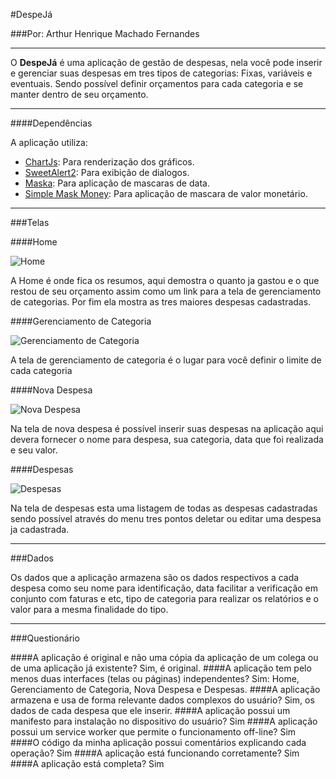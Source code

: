 #DespeJá

###Por: Arthur Henrique Machado Fernandes

---
O **DespeJá** é uma aplicação de gestão de despesas, nela você pode inserir
e gerenciar suas despesas em tres tipos de categorias: Fixas, variáveis e
eventuais. Sendo possível definir orçamentos para cada categoria e se 
manter dentro de seu orçamento.

---
####Dependências

A aplicação utiliza:

* [ChartJs](https://www.chartjs.org/): Para renderização dos gráficos.
* [SweetAlert2](https://sweetalert2.github.io/): Para exibição de dialogos.
* [Maska](https://github.com/beholdr/maska): Para aplicação de mascaras de data.
* [Simple Mask Money](https://github.com/codermarcos/simple-mask-money): Para aplicação de mascara de valor monetário.

---
###Telas

####Home

![Home](documentation/img/home.png "Home")

A Home é onde fica os resumos, aqui demostra o quanto ja gastou e o que restou de 
seu orçamento assim como um link para a tela de gerenciamento de categorias.
Por fim ela mostra as tres maiores despesas cadastradas.

####Gerenciamento de Categoria

![Gerenciamento de Categoria](documentation/img/types.png "Gerenciamento de Categoria")

A tela de gerenciamento de categoria é o lugar para você definir o
limite de cada categoria 

####Nova Despesa

![Nova Despesa](documentation/img/new-expense.png "Nova Despesa")

Na tela de nova despesa é possível inserir suas despesas na aplicação
aqui devera fornecer o nome para despesa, sua categoria, data que foi
realizada e seu valor.

####Despesas

![Despesas](documentation/img/expenses.png "Despesas")

Na tela de despesas esta uma listagem de todas as despesas cadastradas
sendo possível através do menu tres pontos deletar ou editar uma despesa
ja cadastrada.

----

###Dados

Os dados que a aplicação armazena são os dados respectivos a cada 
despesa como seu nome para identificação, data facilitar a verificação
em conjunto com faturas e etc, tipo de categoria para realizar os 
relatórios e o valor para a mesma finalidade do tipo.

---

###Questionário

####A aplicação é original e não uma cópia da aplicação de um colega ou de uma aplicação já existente?
Sim, é original.
####A aplicação tem pelo menos duas interfaces (telas ou páginas) independentes?
Sim: Home, Gerenciamento de Categoria, Nova Despesa e Despesas.
####A aplicação armazena e usa de forma relevante dados complexos do usuário?
Sim, os dados de cada despesa que ele inserir.
####A aplicação possui um manifesto para instalação no dispositivo do usuário?
Sim
####A aplicação possui um service worker que permite o funcionamento off-line?
Sim
####O código da minha aplicação possui comentários explicando cada operação?
Sim
####A aplicação está funcionando corretamente?
Sim
####A aplicação está completa?
Sim




